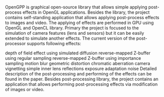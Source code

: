 OpenGPP is graphical open-source library that allows simple applying post-process effects in OpenGL applications. Besides the library, the project contains self-standing application that allows applying post-process effects to images and video. The applying of effects are performed in GPU using OpenGL and OpenCL library. Primary the project is focused to the simulation of camera features (lens and sensors) but it can be easily extended to simulate another effects. The current version of the post-processor supports following effects:

depth of field effect
using simulated diffusion
reverse-mapped Z-buffer using regular sampling
reverse-mapped Z-buffer using importance sampling
motion blur
geometric distortion
chromatic aberration
camera vignetting
simple inner lens reflections
exposure adaptation
noise
Detailed description of the post-processing and performing of the effects can be found in the paper. Besides post-processing library, the project contains an application that allows performing post-processing effects via modification of images or video.
